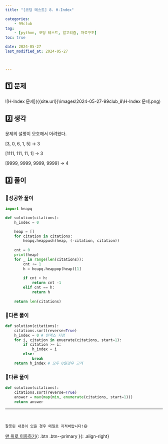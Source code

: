 ```yaml
---
title: "[코딩 테스트] 8. H-Index"

categories: 
    - 99club
tag: 
    - [python, 코딩 테스트, 알고리즘, 자료구조]
toc: true

date: 2024-05-27
last_modified_at: 2024-05-27



---
```


## 1️⃣ 문제

![H-Index 문제]({{site.url}}\images\2024-05-27-99club_8\H-Index 문제.png)

## 2️⃣ 생각

문제의 설명이 모호해서 어려웠다.

[3, 0, 6, 1, 5] -> 3

[1111, 111, 11, 1] -> 3

[9999, 9999, 9999, 9999] -> 4





## 3️⃣ 풀이

### 🔸성공한 풀이

```python
import heapq

def solution(citations):
    h_index = 0

    heap = []
    for citation in citations:
        heapq.heappush(heap, (-citation, citation))
        
    cnt = 0
    print(heap)
    for _ in range(len(citations)):
        cnt += 1
        h = heapq.heappop(heap)[1]
        
        if cnt > h:
            return cnt -1
        elif cnt == h:
            return h
        
    return len(citations)

```



### 🔸다른 풀이

```python
def solution(citations):
    citations.sort(reverse=True)
	h_index = 0 # 인덱스 지정
    for i, citation in enuerate(citations, start=1):
        if citation >= i: 
            h_index = i
        else:
            break
    return h_index # 모두 0일경우 고려
```



### 🔸다른 풀이

```python
def solution(citations):
    citations.sort(reverse=True)
    answer = max(map(min, enumerate(citations, start=1)))
    return answer
```




***

<br>

    잘못된 내용이 있을 경우 메일로 지적바랍니다!😄

[맨 위로 이동하기](#){: .btn .btn--primary }{: .align-right}